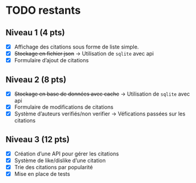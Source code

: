 # TODO restants

## Niveau 1 (4 pts)

- [x] Affichage des citations sous forme de liste simple.
- [x] ~~Stockage en fichier json~~ -> Utilisation de `sqlite` avec api
- [x] Formulaire d’ajout de citations

## Niveau 2 (8 pts)

- [x] ~~Stockage en base de données avec cache~~ → Utilisation de `sqlite` avec api
- [x] Formulaire de modifications de citations
- [x] Système d’auteurs verifiés/non verifier → Véfications passées sur les citations

## Niveau 3 (12 pts)

- [x] Création d’une API pour gérer les citations
- [x] Système de like/dislike d’une citation
- [x] Trie des citations par popularité
- [x] Mise en place de tests
